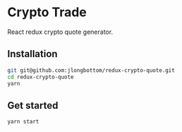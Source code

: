 # Crypto Trade

React redux crypto quote generator.

## Installation

```bash
git git@github.com:jlongbottom/redux-crypto-quote.git
cd redux-crypto-quote
yarn
```

## Get started

```bash
yarn start
```
